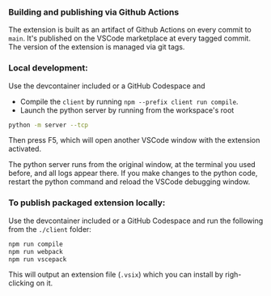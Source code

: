### Building and publishing via Github Actions
The extension is built as an artifact of Github Actions on every commit to `main`.
It's published on the VSCode marketplace at every tagged commit.
The version of the extension is managed via git tags.
### Local development:
Use the devcontainer included or a GitHub Codespace and 
* Compile the `client` by running `npm --prefix client run compile`.
* Launch the python server by running from the workspace's root
```bash
python -m server --tcp
```
Then press F5, which will open another VSCode window with the extension activated.

The python server runs from the original window, at the terminal you used before, and all logs appear there. If you make changes to the python code, restart the python command and reload the VSCode debugging window.

### To publish packaged extension locally:
Use the devcontainer included or a GitHub Codespace and run the following from the `./client` folder:
```bash
npm run compile
npm run webpack
npm run vscepack
```
This will output an extension file (`.vsix`) which you can install by righ-clicking on it.